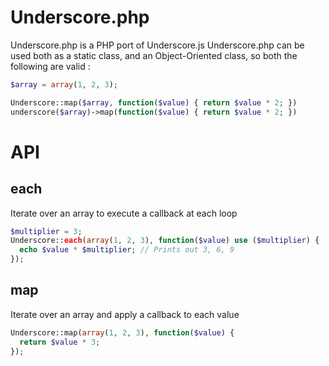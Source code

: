 # Underscore.php

Underscore.php is a PHP port of Underscore.js
Underscore.php can be used both as a static class, and an Object-Oriented class, so both the following are valid :

```php
$array = array(1, 2, 3);

Underscore::map($array, function($value) { return $value * 2; })
underscore($array)->map(function($value) { return $value * 2; })
```

# API

## each

Iterate over an array to execute a callback at each loop

```php
$multiplier = 3;
Underscore::each(array(1, 2, 3), function($value) use ($multiplier) {
  echo $value * $multiplier; // Prints out 3, 6, 9
});
```

## map

Iterate over an array and apply a callback to each value

```php
Underscore::map(array(1, 2, 3), function($value) {
  return $value * 3;
});
```